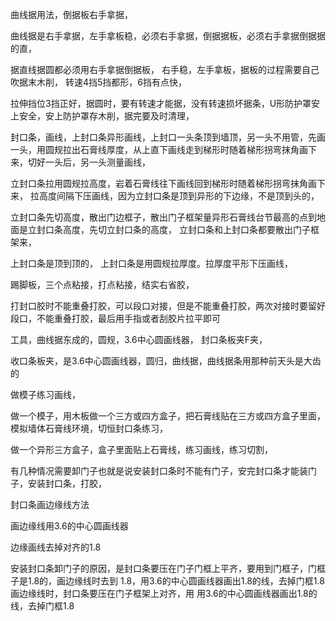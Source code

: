 曲线据用法，倒据板右手拿据，

曲线据是右手拿据，左手拿板稳，必须右手拿据，倒据据板，必须右手拿据倒据据的直，

据直线据圆都必须用右手拿据倒据板，
右手稳，左手拿板，据板的过程需要自己吹据末木削，
转速4挡5挡都形，6挡有点快，

拉伸挡位3挡正好，据圆时，要有转速才能据，没有转速损坏据条，U形防护罩安上安全，安上防护罩存木削，据完要及时清理，

封口条，画线，上封口条异形画线，上封口一头条顶到墙顶，另一头不用管，先画一头，用圆规拉出石膏线厚度，从上直下画线走到梯形时随着梯形拐弯抹角画下来，切好一头后，另一头测量画线，

立封口条拉用圆规拉高度，岩着石膏线往下画线回到梯形时随着梯形拐弯抹角画下来，
拉高度间隔下压画线，因为立封口条是顶到异形的下边缘，不是顶到头的，

立封口条先切高度，散出门边框子，散出门子框架量异形石膏线台节最高的点到地面是立封口条高度，先切立封口条的高度，
立封口条和上封口条都要散出门子框架来，

上封口条是顶到顶的，
上封口条是用圆规拉厚度。拉厚度平形下压画线，



踢脚板，三个点粘接，打点粘接，结实右省胶，


打封口胶时不能重叠打胶，可以段口对接，但是不能重叠打胶，两次对接时要留好段口，不能重叠打胶，最后用手指或者刮胶片拉平即可

工具，曲线据东成的，圆规，3.6中心圆画线器，
封口条板夹F夹，

收口条板夹，是3.6中心圆画线器，圆归，曲线据，曲线据条用那种前天头是大齿的

做模子练习画线，

做一个模子，用木板做一个三方或四方盒子，把石膏线贴在三方或四方盒子里面，模拟墙体石膏线环境，切恒封口条练习，

做一个异形三方盒子，盒子里面贴上石膏线，练习画线，练习切割，

有几种情况需要卸门子也就是说安装封口条时不能有门子，安完封口条才能装门子，安装封口条，打胶，

封口条画边缘线方法

画边缘线用3.6的中心圆画线器

边缘画线去掉对齐的1.8

安装封口条卸门子的原因，是封口条要压在门子门框上平齐，要用到门框子，门框子是1.8的，画边缘线时去到
1.8，用3.6的中心圆画线器画出1.8的线，去掉门框1.8
画边缘线时，封口条要压在门子框架上对齐，用
用3.6的中心圆画线器画出1.8的线，去掉门框1.8




